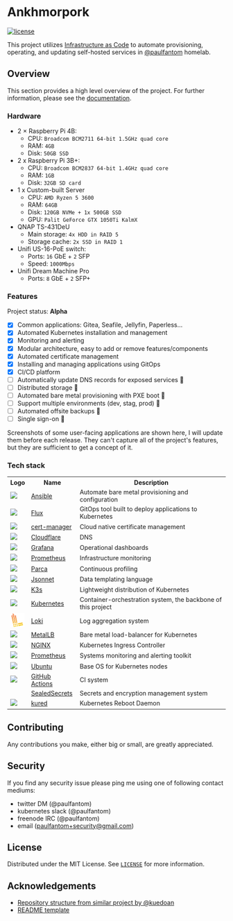 # Ankhmorpork

<!-- [![document](https://img.shields.io/website?label=document&logo=gitbook&logoColor=white&style=flat-square&url=https%3A%2F%2Fdocs.thaum.xyz)](https://docs.thaum.xyz) -->
[![license](https://img.shields.io/github/license/thaum-xyz/ankhmorpork?style=flat-square&logo=mit&logoColor=white)](https://github.com/thaum-xyz/ankhmorpork/blob/master/LICENSE)

This project utilizes [Infrastructure as Code](https://en.wikipedia.org/wiki/Infrastructure_as_code) to automate provisioning, operating, and updating self-hosted services in [@paulfantom](https://github.com/paulfantom) homelab.

## Overview

This section provides a high level overview of the project.
For further information, please see the [documentation](https://homelab.khuedoan.com).

### Hardware

<!-- ![Hardware](link-to-photo) -->

- 2 × Raspberry Pi 4B:
  - CPU:  `Broadcom BCM2711 64-bit 1.5GHz quad core`
  - RAM:  `4GB`
  - Disk: `50GB SSD`
- 2 x Raspberry Pi 3B+:
  - CPU:  `Broadcom BCM2837 64-bit 1.4GHz quad core`
  - RAM:  `1GB`
  - Disk: `32GB SD card`
- 1 x Custom-built Server
  - CPU: `AMD Ryzen 5 3600`
  - RAM: `64GB`
  - Disk: `120GB NVMe + 1x 500GB SSD`
  - GPU: `Palit GeForce GTX 1050Ti KalmX`
- QNAP TS-431DeU
  - Main storage: `4x HDD in RAID 5`
  - Storage cache: `2x SSD in RAID 1`
- Unifi US-16-PoE switch:
  - Ports: `16` GbE + `2` SFP
  - Speed: `1000Mbps`
- Unifi Dream Machine Pro
  - Ports: `8` GbE + `2` SFP+

### Features

Project status: **Alpha**

- [x] Common applications: Gitea, Seafile, Jellyfin, Paperless...
- [x] Automated Kubernetes installation and management
- [x] Monitoring and alerting
- [x] Modular architecture, easy to add or remove features/components
- [x] Automated certificate management
- [x] Installing and managing applications using GitOps
- [x] CI/CD platform
- [ ] Automatically update DNS records for exposed services 🚧
- [ ] Distributed storage 🚧
- [ ] Automated bare metal provisioning with PXE boot 🚧
- [ ] Support multiple environments (dev, stag, prod) 🚧
- [ ] Automated offsite backups 🚧
- [ ] Single sign-on 🚧

Screenshots of some user-facing applications are shown here, I will update them before each release.
They can't capture all of the project's features, but they are sufficient to get a concept of it.

### Tech stack

<table>
  <tr>
    <th>Logo</th>
    <th>Name</th>
    <th>Description</th>
  </tr>
  <tr>
    <td><img width="32" src="https://simpleicons.org/icons/ansible.svg"></td>
    <td><a href="https://www.ansible.com">Ansible</a></td>
    <td>Automate bare metal provisioning and configuration</td>
  </tr>
  <tr>
    <td><img width="32" src="https://cncf-branding.netlify.app/img/projects/flux/icon/color/flux-icon-color.svg"></td>
    <td><a href="https://fluxcd.io/">Flux</a></td>
    <td>GitOps tool built to deploy applications to Kubernetes</td>
  </tr>
  <tr>
    <td><img width="32" src="https://github.com/jetstack/cert-manager/raw/master/logo/logo.png"></td>
    <td><a href="https://cert-manager.io">cert-manager</a></td>
    <td>Cloud native certificate management</td>
  </tr>
  <tr>
    <td><img width="32" src="https://avatars.githubusercontent.com/u/314135?s=200&v=4"></td>
    <td><a href="https://www.cloudflare.com">Cloudflare</a></td>
    <td>DNS</td>
  </tr>
  <tr>
    <td><img width="32" src="https://grafana.com/static/img/menu/grafana2.svg"></td>
    <td><a href="https://grafana.com">Grafana</a></td>
    <td>Operational dashboards</td>
  </tr>
  <tr>
    <td><img width="32" src="https://cncf-branding.netlify.app/img/projects/prometheus/icon/color/prometheus-icon-color.svg"></td>
    <td><a href="https://prometheus.io">Prometheus</a></td>
    <td>Infrastructure monitoring</td>
  </tr>
  <tr>
    <td><img width="32" src="https://www.parca.dev/img/logo.svg"></td>
    <td><a href="https://parca.dev">Parca</a></td>
    <td>Continuous profiling</td>
  </tr>
  <tr>
    <td><img width="32" src="https://jsonnet.org/img/isologo.svg"></td>
    <td><a href="https://jsonnet.org">Jsonnet</a></td>
    <td>Data templating language</td>
  </tr>
  <tr>
    <td><img width="32" src="https://cncf-branding.netlify.app/img/projects/k3s/icon/color/k3s-icon-color.svg"></td>
    <td><a href="https://k3s.io">K3s</a></td>
    <td>Lightweight distribution of Kubernetes</td>
  </tr>
  <tr>
    <td><img width="32" src="https://cncf-branding.netlify.app/img/projects/kubernetes/icon/color/kubernetes-icon-color.svg"></td>
    <td><a href="https://kubernetes.io">Kubernetes</a></td>
    <td>Container-orchestration system, the backbone of this project</td>
  </tr>
  <tr>
    <td><img width="32" src="https://github.com/grafana/loki/blob/main/docs/sources/logo.png?raw=true"></td>
    <td><a href="https://grafana.com/oss/loki">Loki</a></td>
    <td>Log aggregation system</td>
  </tr>
  <tr>
    <td><img width="32" src="https://avatars.githubusercontent.com/u/60239468?s=200&v=4"></td>
    <td><a href="https://metallb.org">MetalLB</a></td>
    <td>Bare metal load-balancer for Kubernetes</td>
  </tr>
  <tr>
    <td><img width="32" src="https://avatars.githubusercontent.com/u/1412239?s=200&v=4"></td>
    <td><a href="https://www.nginx.com">NGINX</a></td>
    <td>Kubernetes Ingress Controller</td>
  </tr>
  <tr>
    <td><img width="32" src="https://cncf-branding.netlify.app/img/projects/prometheus/icon/color/prometheus-icon-color.svg"></td>
    <td><a href="https://prometheus.io">Prometheus</a></td>
    <td>Systems monitoring and alerting toolkit</td>
  </tr>
  <tr>
    <td><img width="32" src="https://upload.wikimedia.org/wikipedia/commons/a/ab/Logo-ubuntu_cof-orange-hex.svg"></td>
    <td><a href="https://ubuntu.com">Ubuntu</a></td>
    <td>Base OS for Kubernetes nodes</td>
  </tr>
  <tr>
    <td><img width="32" src="https://avatars.githubusercontent.com/u/44036562?s=200&v=4"></td>
    <td><a href="https://github.com/features/actions">GitHub Actions</a></td>
    <td>CI system</td>
  </tr>
  <tr>
    <td></td>
    <td><a href="https://github.com/bitnami-labs/sealed-secrets">SealedSecrets</a></td>
    <td>Secrets and encryption management system</td>
  </tr>
  <tr>
    <td><img width="32" src="https://github.com/weaveworks/kured/raw/main/img/logo.png"></td>
    <td><a href="https://github.com/weaveworks/kured">kured</a></td>
    <td>Kubernetes Reboot Daemon</td>
  </tr>
</table>

## Contributing

Any contributions you make, either big or small, are greatly appreciated.

## Security

If you find any security issue please ping me using one of following contact mediums:
- twitter DM (@paulfantom)
- kubernetes slack (@paulfantom)
- freenode IRC (@paulfantom)
- email (paulfantom+security@gmail.com)

## License

Distributed under the MIT License. See [`LICENSE`](LICENSE) for more information.

## Acknowledgements

- [Repository structure from similar project by @kuedoan](https://github.com/khuedoan/homelab)
- [README template](https://github.com/othneildrew/Best-README-Template)
<!-- - [Run the same Cloudflare Tunnel across many `cloudflared` processes](https://developers.cloudflare.com/cloudflare-one/tutorials/many-cfd-one-tunnel)
- [MAC address environment variable in GRUB config](https://askubuntu.com/questions/1272400/how-do-i-automate-network-installation-of-many-ubuntu-18-04-systems-with-efi-and)
- [Official k3s systemd service file](https://github.com/k3s-io/k3s/blob/master/k3s.service)
- [Official Cloudflare Tunnel examples](https://github.com/cloudflare/argo-tunnel-examples)
-->